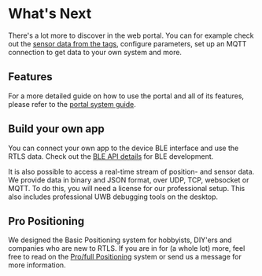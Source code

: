 # What's Next
There's a lot more to discover in the web portal. You can for example check out the [sensor data from the tags](/web/ble_visualise.html#sensor-data), configure parameters, set up an MQTT connection to get data to your own system and more.

## Features
For a more detailed guide on how to use the portal and all of its features, please refer to the [portal system guide](/web/ble_introduction).

## Build your own app
You can connect your own app to the device BLE interface and use the RTLS data. Check out the [BLE API details](/api/api_ble) for BLE development.

It is also possible to access a real-time stream of position- and sensor data. We provide data in binary and JSON format, over UDP, TCP, websocket or MQTT. To do this, you will need a license for our professional setup. This also includes professional UWB debugging tools on the desktop.

## Pro Positioning
We designed the Basic Positioning system for hobbyists, DIY'ers and companies who are new to RTLS. If you are in for (a whole lot) more, feel free to read on the [Pro/full Positioning](positioning_getting_started) system or send us a message for more information.